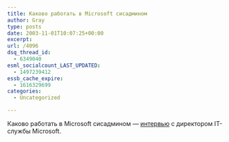 ```yaml
---
title: Каково работать в Microsoft сисадмином
author: Gray
type: posts
date: 2003-11-01T10:07:25+00:00
excerpt:
url: /4096
dsq_thread_id:
  - 6349040
esml_socialcount_LAST_UPDATED:
  - 1497239412
essb_cache_expire:
  - 1616329699
categories:
  - Uncategorized

---
```








Каково работать в Microsoft сисадмином &#8212; <a href="http://www.ione.ru/scripts/interview.asp?id=14165" target="_blank">интервью</a> с директором IT-службы Microsoft.